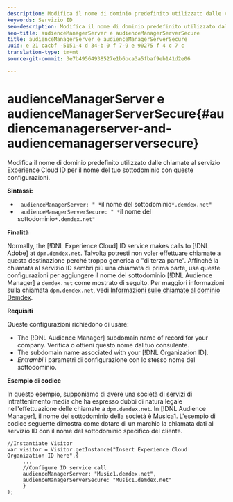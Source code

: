 ```yaml
---
description: Modifica il nome di dominio predefinito utilizzato dalle chiamate al servizio Experience Cloud ID per il nome del tuo sottodominio con queste configurazioni.
keywords: Servizio ID
seo-description: Modifica il nome di dominio predefinito utilizzato dalle chiamate al servizio Experience Cloud ID per il nome del tuo sottodominio con queste configurazioni.
seo-title: audienceManagerServer e audienceManagerServerSecure
title: audienceManagerServer e audienceManagerServerSecure
uuid: e 21 cacbf -5151-4 d 34-b 0 f 7-9 e 90275 f 4 c 7 c
translation-type: tm+mt
source-git-commit: 3e7b49564938527e1b6bca3a5fbaf9eb141d2e06

---
```



# audienceManagerServer e audienceManagerServerSecure{#audiencemanagerserver-and-audiencemanagerserversecure}

Modifica il nome di dominio predefinito utilizzato dalle chiamate al servizio Experience Cloud ID per il nome del tuo sottodominio con queste configurazioni.

**Sintassi:**

* ` audienceManagerServer: " *`il nome del sottodominio`*.demdex.net"`
* ` audienceManagerServerSecure: " *`il nome del sottodominio`*.demdex.net"`

**Finalità**

Normally, the [!DNL Experience Cloud] ID service makes calls to [!DNL Adobe] at `dpm.demdex.net`. Talvolta potresti non voler effettuare chiamate a questa destinazione perché troppo generica o &quot;di terza parte&quot;. Affinché la chiamata al servizio ID sembri più una chiamata di prima parte, usa queste configurazioni per aggiungere il nome del sottodominio [!DNL Audience Manager] a `demdex.net` come mostrato di seguito. Per maggiori informazioni sulla chiamata `dpm.demdex.net`, vedi [Informazioni sulle chiamate al dominio Demdex](https://marketing.adobe.com/resources/help/en_US/aam/demdex-calls.html).

**Requisiti**

Queste configurazioni richiedono di usare:

* The [!DNL Audience Manager] subdomain name of record for your company. Verifica o ottieni questo nome dal tuo consulente.
* The subdomain name associated with your [!DNL Organization ID].
* *Entrambi* i parametri di configurazione con lo stesso nome del sottodominio.

**Esempio di codice**

In questo esempio, supponiamo di avere una società di servizi di intrattenimento media che ha espresso dubbi di natura legale nell&#39;effettuazione delle chiamate a `dpm.demdex.net`. In [!DNL Audience Manager], il nome del sottodominio della società è Musica1. L&#39;esempio di codice seguente dimostra come dotare di un marchio la chiamata dati al servizio ID con il nome del sottodominio specifico del cliente.

```
//Instantiate Visitor 
var visitor = Visitor.getInstance("Insert Experience Cloud Organization ID here",{ 
     ... 
     //Configure ID service call 
     audienceManagerServer: "Music1.demdex.net", 
     audienceManagerServerSecure: "Music1.demdex.net" 
     } 
);
```

